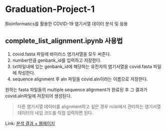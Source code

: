 # Graduation-Project-1
Bioinformatics를 활용한 COVID-19 염기서열 데이터 분석 및 응용

## complete_list_alignment.ipynb 사용법

1. covid.fasta 파일에 바이러스 염기서열을 모두 써준다.
2. number만큼 genbank_id를 입력하고 저장한다.
3. txt파일내에 있는 genbank_id에 해당하는 유전자의 염기서열을 covid.fasta 파일에  작성한다.
4. sequence alignment 후 aln 파일을 covid.aln이라는 이름으로 저장한다.

원하는 fasta 파일들의 multiple sequence alignment가 완료된 후 그 결과가 covid.aln파일에 저장되어 생성된다.

>다른 염기서열 데이터를 alignment하고 싶은 경우 ncbi에서 관리하는 염기서열 데이터의 네임 코드를 직접 입력하면 된다.

Link: [분석 결과 + 웹페이지](https://github.com/gudals7856/graduationProject)
